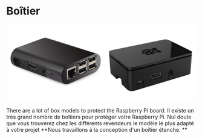 # Boîtier

![](../en/box.png)

There are a lot of box models to protect the Raspberry Pi board. Il existe un très grand nombre de boîtiers pour protéger votre Raspberry Pi. Nul doute que vous trouverez chez les différents revendeurs le modèle le plus adapté à votre projet
**Nous travaillons à la conception d'un boîtier étanche. **
